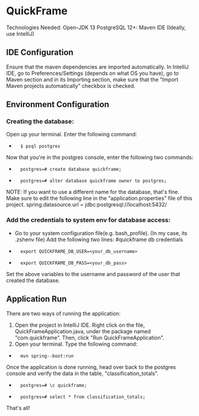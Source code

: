 # QuickFrame

Technologies Needed:
Open-JDK 13
PostgreSQL 12+:
Maven
IDE (Ideally, use IntelliJ)

## IDE Configuration
Ensure that the maven dependencies are imported automatically.
In IntelliJ IDE, go to Preferences/Settings (depends on what OS you have), go to Maven section and in its Importing section, make sure that the "Import Maven projects automatically" checkbox is checked.

## Environment Configuration
### Creating the database:
Open up your terminal. Enter the following command:
-       $ psql postgres

Now that you're in the postgres console, enter the following two commands:
-       postgres=# create database quickframe;
-       postgres=# alter database quickframe owner to postgres;

NOTE: If you want to use a different name for the database, that's fine. Make sure to edit the following line in the "application.properties" file of this project.
spring.datasource.url = jdbc:postgresql://localhost:5432/<database-name>

### Add the credentials to system env for database access:
- Go to your system configuration file(e.g. bash_profile). (In my case, its .zshenv file)
Add the following two lines:
#quickframe db credentials
-       export QUICKFRAME_DB_USER=<your_db_username>
-       export QUICKFRAME_DB_PASS=<your_db_pass>

Set the above variables to the username and password of the user that created the database.

## Application Run
There are two ways of running the application:
1. Open the project in IntelliJ IDE. Right click on the file, QuickFrameApplication.java, under the package named "com.quickframe". Then, click "Run QuickFrameApplication".
2. Open your terminal. 
     Type the following command:
-       mvn spring--boot:run

Once the application is done running, head over back to the postgres console and verify the data in the table, "classification_totals".
-       postgres=# \c quickframe;
-       postgres=# select * from classification_totals;

That's all!
